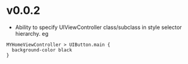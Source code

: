 v0.0.2
=======

* Ability to specify UIViewController class/subclass in style selector hierarchy. eg

```
MYHomeViewController > UIButton.main { 
  background-color black
}
```
